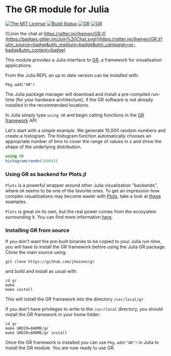 # The GR module for Julia

[![The MIT License](https://img.shields.io/badge/license-MIT-orange.svg?style=flat-square)](http://opensource.org/licenses/MIT)
[![Build Status](https://travis-ci.org/jheinen/GR.jl.svg?branch=master)](https://travis-ci.org/jheinen/GR.jl)
[![GR](http://pkg.julialang.org/badges/GR_0.5.svg)](http://pkg.julialang.org/?pkg=GR&ver=0.5)
[![GR](http://pkg.julialang.org/badges/GR_0.6.svg)](http://pkg.julialang.org/?pkg=GR&ver=0.6)

[![Join the chat at https://gitter.im/jheinen/GR.jl](https://badges.gitter.im/Join%20Chat.svg)](https://gitter.im/jheinen/GR.jl?utm_source=badge&utm_medium=badge&utm_campaign=pr-badge&utm_content=badge)

This module provides a Julia interface to
[GR](http://gr-framework.org/), a framework for
visualisation applications.

From the Julia REPL an up to date version can be installed with:

    Pkg.add("GR")

The Julia package manager will download and install a pre-compiled
run-time (for your hardware architecture), if the GR software is not
already installed in the recommended locations.

In Julia simply type ``using GR`` and begin calling functions
in the [GR framework](http://gr-framework.org/gr.html) API.

Let's start with a simple example. We generate 10,000 random numbers and
create a histogram. The histogram function automatically chooses an appropriate
number of bins to cover the range of values in x and show the shape of the
underlying distribution.

```julia
using GR
histogram(randn(10000))
```

### Using GR as backend for Plots.jl

``Plots`` is a powerful wrapper around other Julia visualization
"backends", where ``GR`` seems to be one of the favorite ones.
To get an impression how complex visualizations may become
easier with [Plots](https://juliaplots.github.io), take a look at
[these](http://docs.juliaplots.org/latest/examples/gr/)  examples.

``Plots`` is great on its own, but the real power comes from the ecosystem surrounding it. You can find more information
[here](http://docs.juliaplots.org/latest/ecosystem/).

### Installing GR from source

If you don't want the pre-built binaries to be copied to your Julia run-time,
you will have to install the GR framework before using the Julia
GR package. Clone the main source using:

    git clone https://github.com/jheinen/gr

and build and install as usual with:

    cd gr
    make
    make install

This will install the GR framework into the directory ``/usr/local/gr``.

If you don't have privileges to write to the ``/usr/local`` directory,
you should install the GR framework in your home folder:

    cd gr
    make GRDIR=$HOME/gr
    make GRDIR=$HOME/gr install

Once the GR framework is installed you can use ``Pkg.add("GR")``
in Julia to install the GR module. You are now ready tu use GR.


